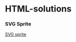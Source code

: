 # HTML-solutions

### SVG Sprite
[SVG sprite](https://zion86.github.io/HTML-solutions/HTML-and-SVG-sprite/index.html#)
